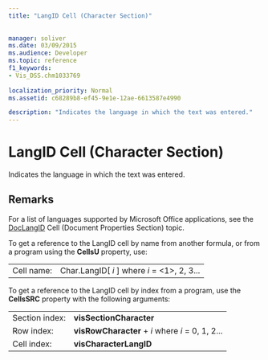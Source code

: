 ```yaml
---
title: "LangID Cell (Character Section)"
 
 
manager: soliver
ms.date: 03/09/2015
ms.audience: Developer
ms.topic: reference
f1_keywords:
- Vis_DSS.chm1033769
 
localization_priority: Normal
ms.assetid: c68289b8-ef45-9e1e-12ae-6613587e4990

description: "Indicates the language in which the text was entered."
---
```


# LangID Cell (Character Section)

Indicates the language in which the text was entered. 
  
## Remarks

For a list of languages supported by Microsoft Office applications, see the [DocLangID](doclangid-cell-document-properties-section.md) Cell (Document Properties Section) topic. 
  
To get a reference to the LangID cell by name from another formula, or from a program using the **CellsU** property, use: 
  
|||
|:-----|:-----|
| Cell name:  <br/> | Char.LangID[  *i*  ]            where  *i*  = <1>, 2, 3...  <br/> |
   
To get a reference to the LangID cell by index from a program, use the **CellsSRC** property with the following arguments: 
  
|||
|:-----|:-----|
| Section index:  <br/> |**visSectionCharacter** <br/> |
| Row index:  <br/> |**visRowCharacter** +  *i*            where  *i*  = 0, 1, 2...  <br/> |
| Cell index:  <br/> |**visCharacterLangID** <br/> |
   

